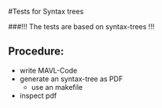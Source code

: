 #Tests for Syntax trees

###!!! The tests are based on syntax-trees !!!
## Procedure: 
- write MAVL-Code
- generate an syntax-tree as PDF
    - use an makefile
- inspect pdf
